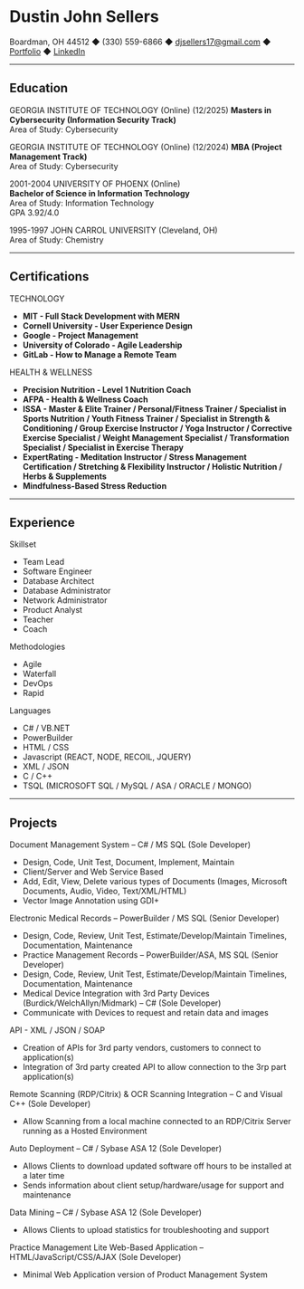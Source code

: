 # Dustin John Sellers
Boardman, OH 44512 ◆ (330) 559-6866 ◆ <djsellers17@gmail.com> ◆ [Portfolio](https://slumpbuster.github.io/) ◆ [LinkedIn](https://www.linkedin.com/in/dustinsellers/)

--------

## Education
GEORGIA INSTITUTE OF TECHNOLOGY (Online)  (12/2025)
**Masters in Cybersecurity (Information Security Track)**  
Area of Study: Cybersecurity

GEORGIA INSTITUTE OF TECHNOLOGY (Online)  (12/2024)
**MBA (Project Management Track)**  
Area of Study: Cybersecurity

2001-2004
UNIVERSITY OF PHOENX (Online)  
**Bachelor of Science in Information Technology**  
Area of Study: Information Technology  
GPA 3.92/4.0

1995-1997
JOHN CARROL UNIVERSITY (Cleveland, OH)  
Area of Study: Chemistry

---------

## Certifications
TECHNOLOGY
- **MIT - Full Stack Development with MERN**
- **Cornell University - User Experience Design**
- **Google - Project Management**
- **University of Colorado - Agile Leadership**
- **GitLab - How to Manage a Remote Team**

HEALTH & WELLNESS
- **Precision Nutrition - Level 1 Nutrition Coach**
- **AFPA - Health & Wellness Coach**
- **ISSA - Master & Elite Trainer / Personal/Fitness Trainer / Specialist in Sports Nutrition / Youth Fitness Trainer / Specialist in Strength & Conditioning / Group Exercise Instructor / Yoga Instructor / Corrective Exercise Specialist / Weight Management Specialist / Transformation Specialist / Specialist in Exercise Therapy**
- **ExpertRating - Meditation Instructor / Stress Management Certification / Stretching & Flexibility Instructor / Holistic Nutrition / Herbs & Supplements**
- **Mindfulness-Based Stress Reduction**

---------

## Experience
Skillset
- Team Lead
- Software Engineer
- Database Architect
- Database Administrator
- Network Administrator
- Product Analyst
- Teacher
- Coach

Methodologies
- Agile
- Waterfall
- DevOps
- Rapid

Languages
- C# / VB.NET
- PowerBuilder
- HTML / CSS
- Javascript (REACT, NODE, RECOIL, JQUERY)
- XML / JSON
- C / C++
- TSQL (MICROSOFT SQL / MySQL / ASA / ORACLE / MONGO)

---------

## Projects
Document Management System – C# / MS SQL (Sole Developer)
- Design, Code, Unit Test, Document, Implement, Maintain
- Client/Server and Web Service Based
- Add, Edit, View, Delete various types of Documents (Images, Microsoft Documents, Audio, Video, Text/XML/HTML)
- Vector Image Annotation using GDI+

Electronic Medical Records – PowerBuilder / MS SQL (Senior Developer)
- Design, Code, Review, Unit Test, Estimate/Develop/Maintain Timelines, Documentation, Maintenance 
- Practice Management Records – PowerBuilder/ASA, MS SQL (Senior Developer) 
- Design, Code, Review, Unit Test, Estimate/Develop/Maintain Timelines, Documentation, Maintenance 
- Medical Device Integration with 3rd Party Devices (Burdick/WelchAllyn/Midmark) – C# (Sole Developer)
- Communicate with Devices to request and retain data and images

API - XML / JSON / SOAP
- Creation of APIs for 3rd party vendors, customers to connect to application(s)
- Integration of 3rd party created API to allow connection to the 3rp part application(s)

Remote Scanning (RDP/Citrix) & OCR Scanning Integration – C and Visual C++ (Sole Developer)
- Allow Scanning from a local machine connected to an RDP/Citrix Server running as a Hosted Environment

Auto Deployment – C# / Sybase ASA 12 (Sole Developer)
- Allows Clients to download updated software off hours to be installed at a later time
- Sends information about client setup/hardware/usage for support and maintenance

Data Mining – C# / Sybase ASA 12 (Sole Developer)
- Allows Clients to upload statistics for troubleshooting and support

Practice Management Lite Web-Based Application – HTML/JavaScript/CSS/AJAX (Sole Developer)
- Minimal Web Application version of Product Management System
